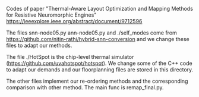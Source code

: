 Codes of paper "Thermal-Aware Layout Optimization and Mapping Methods for Resistive Neuromorphic Engines"
https://ieeexplore.ieee.org/abstract/document/9712596

The files snn-node05.py ann-node05.py and ./self_modes come from https://github.com/nitin-rathi/hybrid-snn-conversion and we change these files to adapt our methods.

The file ./HotSpot is the chip-level thermal simulator (https://github.com/uvahotspot/hotspot). We change some of the C++ code to adapt our demands and our floorplanning files are stored in this directory.

The other files implement our re-ordering methods and the corresponding comparison with other method. The main func is remap_final.py.
